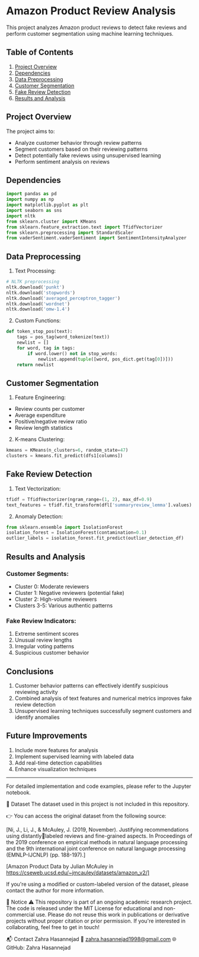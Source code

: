 # Amazon Product Review Analysis

This project analyzes Amazon product reviews to detect fake reviews and perform customer segmentation using machine learning techniques.

## Table of Contents

1. [Project Overview](#project-overview)
2. [Dependencies](#dependencies)
3. [Data Preprocessing](#data-preprocessing)
4. [Customer Segmentation](#customer-segmentation)
5. [Fake Review Detection](#fake-review-detection)
6. [Results and Analysis](#results-and-analysis)

## Project Overview

The project aims to:
- Analyze customer behavior through review patterns
- Segment customers based on their reviewing patterns
- Detect potentially fake reviews using unsupervised learning
- Perform sentiment analysis on reviews

## Dependencies

```python
import pandas as pd
import numpy as np
import matplotlib.pyplot as plt
import seaborn as sns
import nltk
from sklearn.cluster import KMeans
from sklearn.feature_extraction.text import TfidfVectorizer
from sklearn.preprocessing import StandardScaler
from vaderSentiment.vaderSentiment import SentimentIntensityAnalyzer
```

## Data Preprocessing

1. Text Processing:
```python
# NLTK preprocessing
nltk.download('punkt')
nltk.download('stopwords')
nltk.download('averaged_perceptron_tagger')
nltk.download('wordnet')
nltk.download('omw-1.4')
```

2. Custom Functions:
```python
def token_stop_pos(text):
    tags = pos_tag(word_tokenize(text))
    newlist = []
    for word, tag in tags:
        if word.lower() not in stop_words:
            newlist.append(tuple([word, pos_dict.get(tag[0])]))
    return newlist
```

## Customer Segmentation

1. Feature Engineering:
- Review counts per customer
- Average expenditure
- Positive/negative review ratio
- Review length statistics

2. K-means Clustering:
```python
kmeans = KMeans(n_clusters=6, random_state=47)
clusters = kmeans.fit_predict(dfs1[columns])
```

## Fake Review Detection

1. Text Vectorization:
```python
tfidf = TfidfVectorizer(ngram_range=(1, 2), max_df=0.9)
text_features = tfidf.fit_transform(dfl['summaryreview_lemma'].values)
```

2. Anomaly Detection:
```python
from sklearn.ensemble import IsolationForest
isolation_forest = IsolationForest(contamination=0.1)
outlier_labels = isolation_forest.fit_predict(outlier_detection_df)
```

## Results and Analysis

### Customer Segments:
- Cluster 0: Moderate reviewers
- Cluster 1: Negative reviewers (potential fake)
- Cluster 2: High-volume reviewers
- Clusters 3-5: Various authentic patterns

### Fake Review Indicators:
1. Extreme sentiment scores
2. Unusual review lengths
3. Irregular voting patterns
4. Suspicious customer behavior

## Conclusions

1. Customer behavior patterns can effectively identify suspicious reviewing activity
2. Combined analysis of text features and numerical metrics improves fake review detection
3. Unsupervised learning techniques successfully segment customers and identify anomalies

## Future Improvements

1. Include more features for analysis
2. Implement supervised learning with labeled data
3. Add real-time detection capabilities
4. Enhance visualization techniques

---
For detailed implementation and code examples, please refer to the Jupyter notebook.

📁 Dataset
The dataset used in this project is not included in this repository.

👉 You can access the original dataset from the following source:

[Ni, J., Li, J., & McAuley, J. (2019, November). Justifying recommendations using distantlylabeled reviews and fine-grained aspects. In Proceedings of the 2019 conference on empirical 
methods in natural language processing and the 9th international joint conference on natural 
language processing (EMNLP-IJCNLP) (pp. 188-197).]

[Amazon Product Data by Julian McAuley in https://cseweb.ucsd.edu/~jmcauley/datasets/amazon_v2/]

If you're using a modified or custom-labeled version of the dataset, please contact the author for more information.

🚨 Notice
⚠️ This repository is part of an ongoing academic research project.
The code is released under the MIT License for educational and non-commercial use.
Please do not reuse this work in publications or derivative projects without proper citation or prior permission.
If you're interested in collaborating, feel free to get in touch!


📬 Contact
Zahra Hasannejad
📧 zahra.hasannejad1998@gmail.com
🌐 GitHub: Zahra Hasannejad

